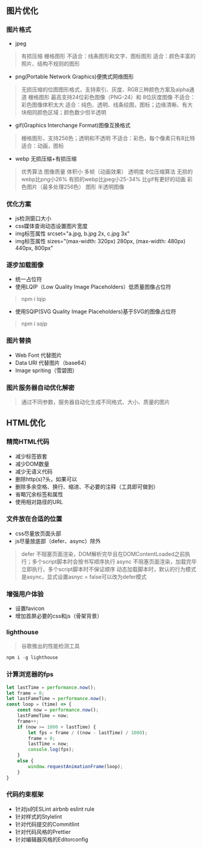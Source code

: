 ## 图片优化

### 图片格式
- jpeg
> 有损压缩 栅格图形
> 不适合：线条图形和文字、图标图形
> 适合：颜色丰富的照片、结构不规则的图形

- png(Portable Network Graphics)便携式网络图形
> 无损压缩的位图图形格式，支持索引、灰度、RGB三种颜色方案及alpha通道
> 栅格图形 最高支持24位彩色图像（PNG-24）和 8位灰度图像
> 不适合：彩色图像体积太大
> 适合：纯色、透明、线条绘图，图标；边缘清晰、有大块相同颜色区域；颜色数少但半透明

- gif(Graphics Interchange Format)图像互换格式
> 栅格图形，支持256色；透明和不透明
> 不适合：彩色，每个像素只有8比特
> 适合：动画，图标

- webp 无损压缩+有损压缩
> 优秀算法 图像质量 体积小 多帧（动画效果） 透明度 8位压缩算法 无损的webp比png小26% 有损的webp比jpeg小25-34% 比gif有更好的动画
> 彩色图片（最多处理256色）
> 图形 半透明图像

### 优化方案
- js检测窗口大小
- css媒体查询动态设置图片宽度
- img标签属性 srcset="a.jpg, b.jpg 2x, c.jpg 3x"
- img标签属性 sizes="(max-width: 320px) 280px, (max-width: 480px) 440px, 800px"

### 逐步加载图像
- 统一占位符
- 使用LQIP（Low Quality Image Placeholders）低质量图像占位符
> npm i lqip
- 使用SQIP(SVG Quality Image Placeholders)基于SVG的图像占位符
> npm i sqip

### 图片替换
- Web Font 代替图片
- Data URI 代替图片（base64）
- Image spriting（雪碧图）

### 图片服务器自动优化解密
> 通过不同参数，服务器自动化生成不同格式、大小、质量的图片

## HTML优化
### 精简HTML代码
- 减少标签嵌套
- 减少DOM数量
- 减少无语义代码
- 删除http(s)?头，如果可以
- 删除多余空格、换行、缩进、不必要的注释（工具即可做到）
- 省略冗余标签和属性
- 使用相对路径的URL

### 文件放在合适的位置
- css尽量放页面头部
- js尽量放底部（defer、async）除外
> defer 不阻塞页面渲染，DOM解析完毕且在DOMContentLoaded之前执行；多个script脚本时会按书写顺序执行
> async 不阻塞页面渲染，加载完毕立即执行，多个script脚本时不保证顺序
> 动态加载脚本时，默认的行为模式是async，显式设置asnyc = false可以改为defer模式

### 增强用户体验
- 设置favicon
- 增加首屏必要的css和js（骨架背景）

### lighthouse
> 谷歌推出的性能检测工具
```js
npm i -g lighthouse
```

### 计算浏览器的fps
```js
let lastTime = performance.now();
let frame = 0;
let lastFameTime = performance.now();
const loop = (time) => {
    const now = performance.now();
    lastFameTime = now;
    frame++;
    if (now >= 1000 + lastTime) {
        let fps = frame / ((now - lastTime) / 1000);
        frame = 0;
        lastTime = now;
        console.log(fps);
    }
    else {
        window.requestAnimationFrame(loop);
    }
}

```

### 代码约束框架
- 针对js的ESLint    airbnb eslint rule
- 针对样式的Stylelint
- 针对代码提交的Commitlint
- 针对代码风格的Prettier
- 针对编辑器风格的Editorconfig
